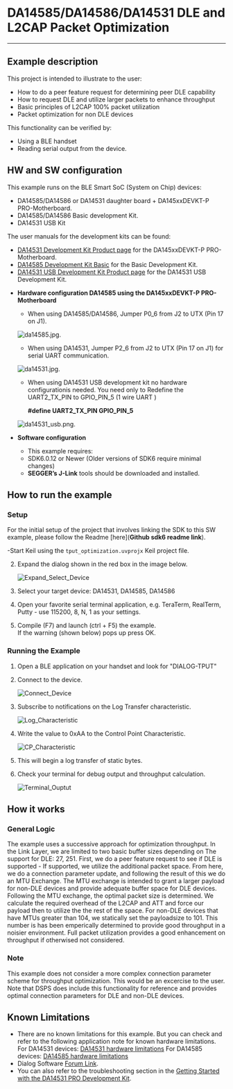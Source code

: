 # DA14585/DA14586/DA14531 DLE and L2CAP Packet Optimization

---


## Example description

This project is intended to illustrate to the user:
- How to do a peer feature request for determining peer DLE capability
- How to request DLE and utilize larger packets to enhance throughput
- Basic principles of L2CAP 100% packet utilization
- Packet optimization for non DLE devices

This functionality can be verified by:
- Using a BLE handset
- Reading serial output from the device.
	

## HW and SW configuration
This example runs on the BLE Smart SoC (System on Chip) devices:
- DA14585/DA14586 or DA14531 daughter board + DA145xxDEVKT-P PRO-Motherboard.
- DA14585/DA14586 Basic development Kit.
- DA14531 USB Kit

The user manuals for the development kits can be found:
- [DA14531 Development Kit Product page](https://www.dialog-semiconductor.com/products/da14531-development-kit-pro) for the DA145xxDEVKT-P PRO-Motherboard.
- [DA14585 Development Kit Basic](https://www.dialog-semiconductor.com/products/da14585-development-kit-basic) for the Basic Development Kit.
- [DA14531 USB Development Kit Product page](https://www.dialog-semiconductor.com/products/da14531-development-kit-usb) for the DA14531 USB Development Kit.

* **Hardware configuration DA14585 using the DA145xxDEVKT-P PRO-Motherboard**

	- When using DA14585/DA14586, Jumper P0_6 from J2 to UTX (Pin 17 on J1).
	
	![da14585.jpg](assets/da14585.jpg).
	
	- When using DA14531, Jumper P2_6 from J2 to UTX (Pin 17 on J1) for serial UART communication.
	
	![da14531.jpg](assets/da14531.jpg).
	
    - When using DA14531 USB development kit no hardware configurationis needed. You need only to Redefine the UART2_TX_PIN to GPIO_PIN_5 (1 wire UART ) 
	  
	  **#define UART2_TX_PIN            GPIO_PIN_5**

	![da14531_usb.png](assets/da14531_usb.png).
	
* **Software configuration**

	- This example requires:
    * SDK6.0.12 or Newer (Older versions of SDK6 require minimal changes)
	- **SEGGER’s J-Link** tools should be downloaded and installed.


## How to run the example

### Setup

For the initial setup of the project that involves linking the SDK to this SW example, please follow the Readme [here](__Github sdk6 readme link__).

-Start Keil using the `tput_optimization.uvprojx` Keil project file.

2. Expand the dialog shown in the red box in the image below.
	
	![Expand_Select_Device](assets/Expand_Select_Device.png)

3. Select your target device: DA14531, DA14585, DA14586

4. Open your favorite serial terminal application, e.g. TeraTerm, RealTerm, Putty - use 115200, 8, N, 1 as your settings.

5. Compile (F7) and launch (ctrl + F5) the example.\
If the warning (shown below) pops up press OK.

### Running the Example

1. Open a BLE application on your handset and look for "DIALOG-TPUT"

2. Connect to the device.
	
	![Connect_Device](assets/Connect_Device.png)
	
3. Subscribe to notifications on the Log Transfer characteristic.
	
	![Log_Characteristic](assets/Log_Characteristic.png)

4. Write the value to 0xAA to the Control Point Characteristic. 
	
	![CP_Characteristic](assets/CP_Characteristic.png)

5. This will begin a log transfer of static bytes. 

6. Check your terminal for debug output and throughput calculation.
	
	![Terminal_Ouptut](assets/Terminal_Output.png)

## How it works
### General Logic
The example uses a successive approach for optimization throughput.  In the Link Layer, we are limited to two basic buffer sizes depending on
The support for DLE: 27, 251.  First, we do a peer feature request to see if DLE is supported - If supported, we utilize
the additional packet space.  From here, we do a connection parameter update, and following the result of this we do an MTU Exchange. 
The MTU exchange is intended to grant a larger payload for non-DLE devices and provide adequate buffer space for DLE devices.
Following the MTU exchange, the optimal packet size is determined.  We calculate the required overhead of the L2CAP and ATT and force
our payload then to utilize the the rest of the space.  For non-DLE devices that have MTUs greater than 104, we statically set the payloadsize to
101.  This number is has been emperically determined to provide good throughput in a noisier environment. Full packet utilization provides
a good enhancement on throughput if otherwised not considered. 

### Note
This example does not consider a more complex connection parameter scheme for throughput optimization.  This would be an excercise to the user.
Note that DSPS does include this functionality for reference and provides optimal connection parameters for DLE and non-DLE devices.


## Known Limitations

- There are no known limitations for this example. But you can check and refer to the following 
  application note for known hardware limitations.
For DA14531 devices:
  [DA14531 hardware limitations](https://www.dialog-semiconductor.com/sites/default/files/da14531_errata_1v0.pdf)
For DA14585 devices:
  [DA14585 hardware limitations](https://www.dialog-semiconductor.com/sites/default/files/da1458x-knownlimitations_2019_01_07.pdf)
- Dialog Software [Forum Link](https://support.dialog-semiconductor.com/forums/dialog-smartbond-bluetooth-low-energy-%E2%80%93-software "Forum Link").
- You can also refer to the troubleshooting section in the [Getting Started with the DA14531 PRO Development Kit](http://lpccs-docs.dialog-semiconductor.com/UM-B-117-DA14531-Getting-Started-With-The-Pro-Development-Kit/index.html).


